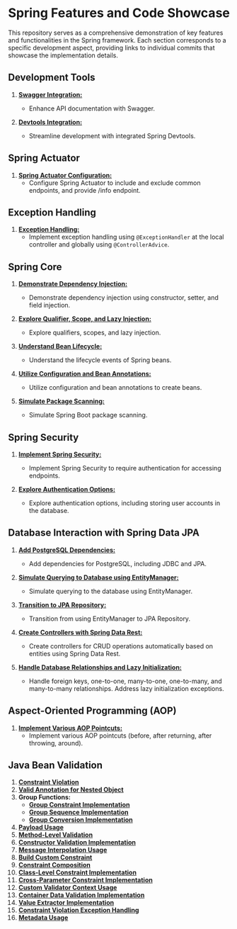 # Spring Features and Code Showcase

This repository serves as a comprehensive demonstration of key features and functionalities in the Spring framework. Each section corresponds to a specific development aspect, providing links to individual commits that showcase the implementation details.

## Development Tools

1. [**Swagger Integration:**](https://github.com/dwinanto34/Spring/commit/b55a2d910294f5303b1420b90c481f4adefb39e1)
   - Enhance API documentation with Swagger.

2. [**Devtools Integration:**](https://github.com/dwinanto34/Spring/commit/55f8e50e35b5367902407a52d4dc93dc82b1b72e)
   - Streamline development with integrated Spring Devtools.

## Spring Actuator

1. [**Spring Actuator Configuration:**](https://github.com/dwinanto34/Spring/commit/309937cdba3f42662fc857ca3e3d588d3de81803)
   - Configure Spring Actuator to include and exclude common endpoints, and provide /info endpoint.

## Exception Handling

1. [**Exception Handling:**](https://github.com/dwinanto34/Spring/commit/689700480a69a1020515b179c36ae1afc3b10330)
   - Implement exception handling using `@ExceptionHandler` at the local controller and globally using `@ControllerAdvice`.

## Spring Core

1. [**Demonstrate Dependency Injection:**](https://github.com/dwinanto34/Spring/commit/8bbca9627eadd280580f70a464080c41670db4a0)
   - Demonstrate dependency injection using constructor, setter, and field injection.

2. [**Explore Qualifier, Scope, and Lazy Injection:**](https://github.com/dwinanto34/Spring/commit/c46d387b5ad2b526eb9ebf9992f69520b1055c1d)
   - Explore qualifiers, scopes, and lazy injection.

3. [**Understand Bean Lifecycle:**](https://github.com/dwinanto34/Spring/commit/97421ab28e13bd9019df8dc8cf0359f285b1bb9e)
   - Understand the lifecycle events of Spring beans.

4. [**Utilize Configuration and Bean Annotations:**](https://github.com/dwinanto34/Spring/commit/340cf53d35235c06e8074d5cc520d5c935ec3c56)
   - Utilize configuration and bean annotations to create beans.

5. [**Simulate Package Scanning:**](https://github.com/dwinanto34/Spring/commit/39c64f44b4338da68a5a978f410b9757b92635b8)
   - Simulate Spring Boot package scanning.

## Spring Security

1. [**Implement Spring Security:**](https://github.com/dwinanto34/Spring/commit/5761ca065c7d14c41e231d79ef45e1bc65061d89)
   - Implement Spring Security to require authentication for accessing endpoints.

2. [**Explore Authentication Options:**](https://github.com/dwinanto34/Spring/commit/6b7781264d543e83ac88f76a7e103a768ed58ef3)
   - Explore authentication options, including storing user accounts in the database.

## Database Interaction with Spring Data JPA

1. [**Add PostgreSQL Dependencies:**](https://github.com/dwinanto34/Spring/commit/7fee50a81fd44b1c8e0d7e51d287e1e7e787a8e8)
   - Add dependencies for PostgreSQL, including JDBC and JPA.

2. [**Simulate Querying to Database using EntityManager:**](https://github.com/dwinanto34/Spring/commit/38e7b43bd9900421243d8bbc68a10e37dd284cae)
   - Simulate querying to the database using EntityManager.

3. [**Transition to JPA Repository:**](https://github.com/dwinanto34/Spring/commit/ae39ee4a6188b1ecbcdfb5754ed12c85e7e652c0)
   - Transition from using EntityManager to JPA Repository.

4. [**Create Controllers with Spring Data Rest:**](https://github.com/dwinanto34/Spring/commit/05edfdf2ba56e203b24cf9b99a7b44c82b42e081)
   - Create controllers for CRUD operations automatically based on entities using Spring Data Rest.

5. [**Handle Database Relationships and Lazy Initialization:**](https://github.com/dwinanto34/Spring/commit/06b81f6a34fdfcfdd1e0910a3f5694f7a993822a)
   - Handle foreign keys, one-to-one, many-to-one, one-to-many, and many-to-many relationships. Address lazy initialization exceptions.

## Aspect-Oriented Programming (AOP)

1. [**Implement Various AOP Pointcuts:**](https://github.com/dwinanto34/Spring/commit/8c6f5983f752902d6637823aff55c37f7b1736d8)
   - Implement various AOP pointcuts (before, after returning, after throwing, around).

## Java Bean Validation

1. [**Constraint Violation**](https://github.com/dwinanto34/Spring/commit/b154a85f592d781d37d693560959e8a9cd6ff59a)
2. [**Valid Annotation for Nested Object**](https://github.com/dwinanto34/Spring/commit/8ff5c5ab1c83c468a8fb0e5f4a1f12d92ec6836b)
3. **Group Functions:**
   - [**Group Constraint Implementation**](https://github.com/dwinanto34/Spring/commit/6c107f1d7b48c14304df37dd1e8f6141df3a411c)
   - [**Group Sequence Implementation**](https://github.com/dwinanto34/Spring/commit/241d45d4113544a25f00deffb68c1945f0148a4f)
   - [**Group Conversion Implementation**](https://github.com/dwinanto34/Spring/commit/363ea771547beddfe6ebba53c4048938a48558b2)
4. [**Payload Usage**](https://github.com/dwinanto34/Spring/commit/f9a827999a7a82057c903adcd1f7030110c147bd)
5. [**Method-Level Validation**](https://github.com/dwinanto34/Spring/commit/f7378f47c5689e45b7e435784c6aba94cc5ce6e3)
6. [**Constructor Validation Implementation**](https://github.com/dwinanto34/Spring/commit/8974140b482431d05b5cfa06137424c3065939ca)
7. [**Message Interpolation Usage**](https://github.com/dwinanto34/Spring/commit/f78f9ba04f78481521744750ee18a43b22887a5e)
8. [**Build Custom Constraint**](https://github.com/dwinanto34/Spring/commit/f3e45f1662b7f154928731a4b2ea6a0fee12784c)
9. [**Constraint Composition**](https://github.com/dwinanto34/Spring/commit/17622ece5a03bd217d872a6dbfb8ad0b00467082)
10. [**Class-Level Constraint Implementation**](https://github.com/dwinanto34/Spring/commit/9409c6395635fca1019e4c5828430471035a46ae)
11. [**Cross-Parameter Constraint Implementation**](https://github.com/dwinanto34/Spring/commit/761a8f83bdc0fc1b0a185bbafc7b44fbfcb74f3d)
12. [**Custom Validator Context Usage**](https://github.com/dwinanto34/Spring/commit/39045e9af2ce519f9a56707c0193b9b17cd0bda1)
13. [**Container Data Validation Implementation**](https://github.com/dwinanto34/Spring/commit/5d2e00b31ff2a5ccef2c03ab42ad168c60810399)
14. [**Value Extractor Implementation**](https://github.com/dwinanto34/Spring/commit/07aac40b1be7008c35d0d91bf318ef4c09337670)
15. [**Constraint Violation Exception Handling**](https://github.com/dwinanto34/Spring/commit/ffe2cf0fd979a94daeb1d74fab54c89e10808d9c)
16. [**Metadata Usage**](https://github.com/dwinanto34/Spring/commit/5a46480bc6c928eccfe6131a71a8fa2154bf80cb)

